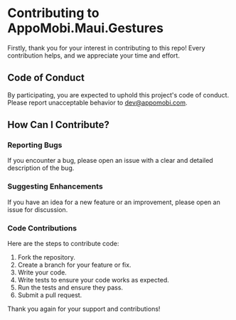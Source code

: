 # Contributing to AppoMobi.Maui.Gestures

Firstly, thank you for your interest in contributing to this repo!
Every contribution helps, and we appreciate your time and effort.

## Code of Conduct

By participating, you are expected to uphold this project's code of conduct. 
Please report unacceptable behavior to dev@appomobi.com.

## How Can I Contribute?

### Reporting Bugs

If you encounter a bug, please open an issue with a clear and detailed description of the bug.

### Suggesting Enhancements

If you have an idea for a new feature or an improvement, please open an issue for discussion.

### Code Contributions

Here are the steps to contribute code:

1. Fork the repository.
2. Create a branch for your feature or fix.
3. Write your code.
4. Write tests to ensure your code works as expected.
5. Run the tests and ensure they pass.
6. Submit a pull request.

Thank you again for your support and contributions!
